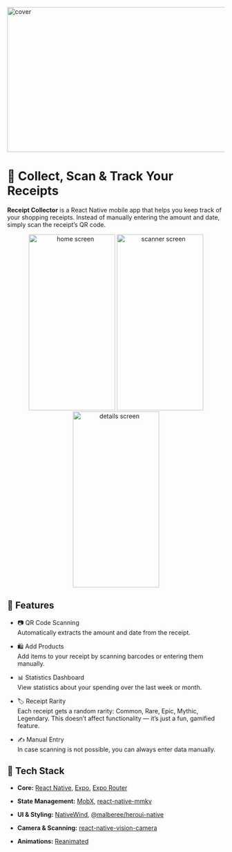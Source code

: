 <img width="1326" height="336" alt="cover" src="https://github.com/user-attachments/assets/837ab750-a09c-4d4f-bda0-9e8e4c6dfcf6" />

# 🧾 Collect, Scan & Track Your Receipts
**Receipt Collector** is a React Native mobile app that helps you keep track of your shopping receipts. Instead of manually entering the amount and date, simply scan the receipt’s QR code.

<div align="center">
    <img width="200" height="408" alt="home screen" src="https://github.com/user-attachments/assets/e54ffc04-ef97-432e-af09-160bf04786d7" />
    <img width="200" height="408" alt="scanner screen" src="https://github.com/user-attachments/assets/edd4a262-38f7-4123-afcc-fa6b909af26b" />
    <img width="200" height="408" alt="details screen" src="https://github.com/user-attachments/assets/ff82e1f6-2aeb-4744-b5e8-7f28be47786a" />
</div>

## 🚀 Features
- 📷 QR Code Scanning\
  Automatically extracts the amount and date from the receipt.

- 🛍️ Add Products\
  Add items to your receipt by scanning barcodes or entering them manually.

- 📊 Statistics Dashboard\
  View statistics about your spending over the last week or month.

- 🏷️ Receipt Rarity\
  Each receipt gets a random rarity:
  Common, Rare, Epic, Mythic, Legendary.
  This doesn’t affect functionality — it’s just a fun, gamified feature.

- ✍️ Manual Entry\
  In case scanning is not possible, you can always enter data manually.

## 📱 Tech Stack
- **Core:** [React Native](https://reactnative.dev/), [Expo](https://expo.dev/), [Expo Router](https://expo.github.io/router/)  
  
- **State Management:** [MobX](https://mobx.js.org/), [react-native-mmkv](https://github.com/mrousavy/react-native-mmkv)  
  
- **UI & Styling:** [NativeWind](https://www.nativewind.dev/), [@malberee/heroui-native](https://github.com/Malberee/heroui-native)  
- **Camera & Scanning:** [react-native-vision-camera](https://github.com/mrousavy/react-native-vision-camera)  
  
- **Animations:** [Reanimated](https://docs.swmansion.com/react-native-reanimated/) 
